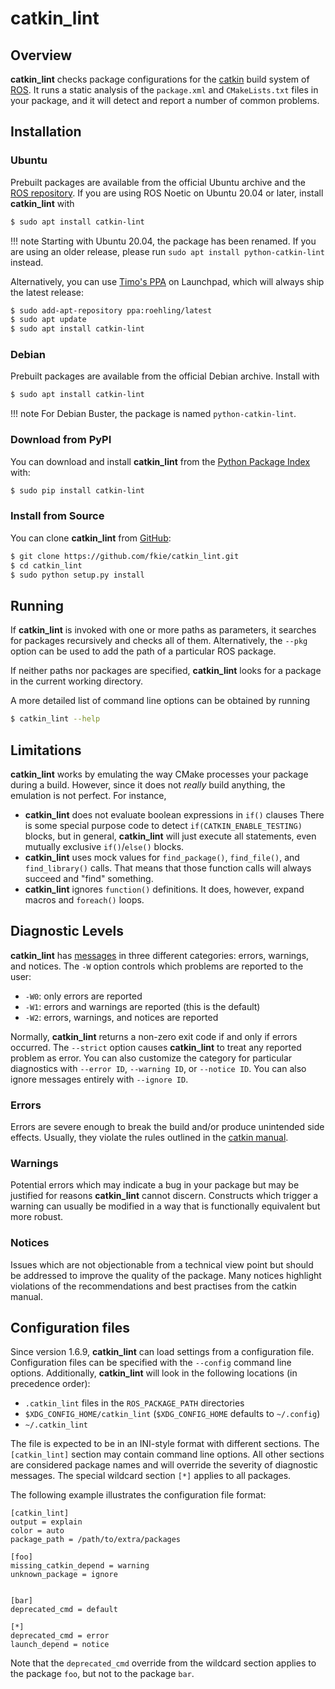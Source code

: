 # catkin_lint

## Overview

**catkin_lint** checks package configurations for the
[catkin](https://github.com/ros/catkin) build system of
[ROS](http://www.ros.org>). It runs a static analysis of the `package.xml`
and `CMakeLists.txt` files in your package, and it will detect and report a
number of common problems.

## Installation

### Ubuntu

Prebuilt packages are available from the official Ubuntu archive and the
[ROS repository](http://packages.ros.org/).
If you are using ROS Noetic on Ubuntu 20.04 or later, install **catkin_lint** with
```sh
$ sudo apt install catkin-lint
```

!!! note
    Starting with Ubuntu 20.04, the package has been renamed. If you are using an older
    release, please run `sudo apt install python-catkin-lint` instead.


Alternatively, you can use [Timo's PPA](https://launchpad.net/~roehling/+archive/latest) on Launchpad,
which will always ship the latest release:
```sh
$ sudo add-apt-repository ppa:roehling/latest
$ sudo apt update
$ sudo apt install catkin-lint
```

### Debian

Prebuilt packages are available from the official Debian archive. Install with
```sh
$ sudo apt install catkin-lint
```

!!! note
    For Debian Buster, the package is named `python-catkin-lint`.

### Download from PyPI

You can download and install **catkin_lint** from the [Python Package Index](https://pypi.python.org/pypi/catkin_lint)
with:
```sh
$ sudo pip install catkin-lint
```

### Install from Source

You can clone **catkin_lint** from [GitHub](https://github.com/fkie/catkin_lint):
```sh
$ git clone https://github.com/fkie/catkin_lint.git
$ cd catkin_lint
$ sudo python setup.py install
```

## Running

If **catkin_lint** is invoked with one or more paths as parameters, it
searches for packages recursively and checks all of them. Alternatively, the
`--pkg` option can be used to add the path of a particular ROS package.

If neither paths nor packages are specified, **catkin_lint** looks for a
package in the current working directory.

A more detailed list of command line options can be obtained by running
```sh
$ catkin_lint --help
```

## Limitations

**catkin_lint** works by emulating the way CMake processes your package
during a build. However, since it does not _really_ build anything,
the emulation is not perfect. For instance,

- **catkin_lint** does not evaluate boolean expressions in `if()` clauses
  There is some special purpose code to detect `if(CATKIN_ENABLE_TESTING)` blocks,
  but in general, **catkin_lint** will just execute all statements, even mutually exclusive
  `if()`/`else()` blocks.
- **catkin_lint** uses mock values for `find_package()`, `find_file()`, and `find_library()`
  calls. That means that those function calls will always succeed and "find" something.
- **catkin_lint** ignores `function()` definitions. It does, however, expand macros and
  `foreach()` loops.

## Diagnostic Levels

**catkin_lint** has [messages](messages.md) in three different categories:
errors, warnings, and notices. The `-W` option controls which problems
are reported to the user:

- `-W0`: only errors are reported
- `-W1`: errors and warnings are reported (this is the default)
- `-W2`: errors, warnings, and notices are reported

Normally, **catkin_lint** returns a non-zero exit code if and only
if errors occurred. The `--strict` option causes **catkin_lint** to
treat any reported problem as error. You can also customize the category
for particular diagnostics with `--error ID`, `--warning ID`, or
`--notice ID`. You can also ignore messages entirely with `--ignore ID`.

### Errors

Errors are severe enough to break the build and/or produce unintended
side effects. Usually, they violate the rules outlined in the
[catkin manual](http://docs.ros.org/api/catkin/html/).

### Warnings

Potential errors which may indicate a bug in your package but may be
justified for reasons **catkin_lint** cannot discern. Constructs which
trigger a warning can usually be modified in a way that is functionally
equivalent but more robust.

### Notices

Issues which are not objectionable from a technical view point but
should  be addressed to improve the quality of the package. Many notices
highlight violations of the recommendations and best practises from the
catkin manual.

## Configuration files

Since version 1.6.9, **catkin_lint** can load settings from a configuration file.
Configuration files can be specified with the `--config` command line options.
Additionally, **catkin_lint** will look in the following locations (in precedence order):

 * `.catkin_lint` files in the `ROS_PACKAGE_PATH` directories
 * `$XDG_CONFIG_HOME/catkin_lint` (`$XDG_CONFIG_HOME` defaults to `~/.config`)
 * `~/.catkin_lint`

The file is expected to be in an INI-style format with different sections.
The `[catkin_lint]` section may contain command line options.
All other sections are considered package names and will override the
severity of diagnostic messages.
The special wildcard section `[*]` applies to all packages.

The following example illustrates the configuration file format:

    [catkin_lint]
    output = explain
    color = auto
    package_path = /path/to/extra/packages

    [foo]
    missing_catkin_depend = warning
    unknown_package = ignore


    [bar]
    deprecated_cmd = default

    [*]
    deprecated_cmd = error
    launch_depend = notice

Note that the `deprecated_cmd` override from the wildcard section applies to the package `foo`,
but not to the package `bar`.
